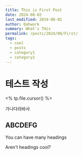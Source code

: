 ```yaml
---
title: This is First Post
date: 2024-08-02
last_modified: 2024-08-02
author: Qahwork
summary: What's THis
permalink: /posts/2024/08/First/
tags:
  - cool
  - posts
  - category1
  - category2
---
```


# 테스트 작성

<% tp.file.cursor() %>

가나다라바사
## ABCDEFG

You can have many headings

Aren't headings cool?
